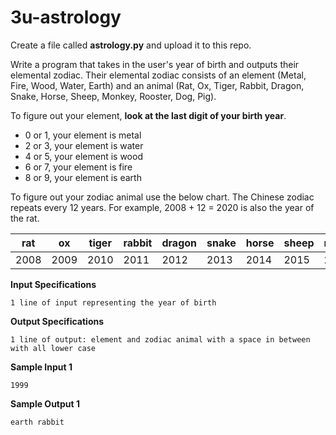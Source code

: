 # 3u-astrology

Create a file called **astrology.py** and upload it to this repo.

Write a program that takes in the user's year of birth and outputs their elemental zodiac. Their elemental zodiac consists of an element (Metal, Fire, Wood, Water, Earth) and an animal (Rat, Ox, Tiger, Rabbit, Dragon, Snake, Horse, Sheep, Monkey, Rooster, Dog, Pig).

To figure out your element, **look at the last digit of your birth year**.

- 0 or 1, your element is metal
- 2 or 3, your element is water
- 4 or 5, your element is wood
- 6 or 7, your element is fire
- 8 or 9, your element is earth

To figure out your zodiac animal use the below chart. The Chinese zodiac repeats every 12 years. For example, 2008 + 12 = 2020 is also the year of the rat.

|rat       |ox        |tiger     |rabbit    |dragon    |snake     |horse     |sheep    |monkey    |rooster   |dog       |pig       |
|----------|----------|----------|----------|----------|----------|----------|---------|----------|----------|----------|----------|
|2008      |2009      |2010      |2011      |2012      |2013      |2014      |2015     |2016      |2017      |2018      |2019      |

**Input Specifications**
```
1 line of input representing the year of birth
```

**Output Specifications**
```
1 line of output: element and zodiac animal with a space in between with all lower case
```

**Sample Input 1**
```
1999
```

**Sample Output 1**
```
earth rabbit
```

